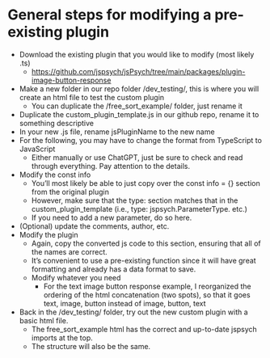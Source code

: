 # General steps for modifying a pre-existing plugin

- Download the existing plugin that you would like to modify (most likely .ts)
  - https://github.com/jspsych/jsPsych/tree/main/packages/plugin-image-button-response
- Make a new folder in our repo folder /dev_testing/, this is where you will create an html file to test the custom plugin
  - You can duplicate the /free_sort_example/ folder, just rename it
- Duplicate the custom_plugin_template.js in our github repo, rename it to something descriptive
- In your new .js file, rename jsPluginName to the new name
- For the following, you may have to change the format from TypeScript to JavaScript
  - Either manually or use ChatGPT, just be sure to check and read through everything. Pay attention to the details.
- Modify the const info
  - You’ll most likely be able to just copy over the const info = {} section from the original plugin
  - However, make sure that the type: section matches that in the custom_plugin_template (i.e., type: jspsych.ParameterType. etc.)
  - If you need to add a new parameter, do so here.
- (Optional) update the comments, author, etc.
- Modify the plugin
  - Again, copy the converted js code to this section, ensuring that all of the names are correct.
  - It’s convenient to use a pre-existing function since it will have great formatting and already has a data format to save.
  - Modify whatever you need
    - For the text image button response example, I reorganized the ordering of the html concatenation (two spots), so that it goes text, image, button instead of image, button, text
- Back in the /dev_testing/ folder, try out the new custom plugin with a basic html file. 
  - The free_sort_example html has the correct and up-to-date jspsych imports at the top.
  - The structure will also be the same.

